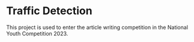 # Traffic Detection
This project is used to enter the article writing competition in the National Youth Competition 2023.